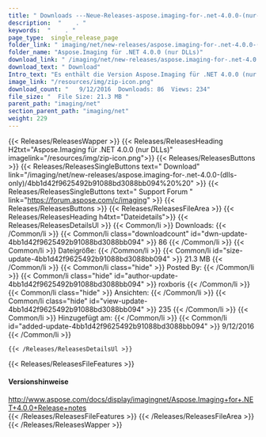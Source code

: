 ```yaml
---
title: " Downloads ---Neue-Releases-aspose.imaging-for-.net-4.0.0-(nur-dlls) . "
description:  "    . " 
keywords:  "    . " 
page_type:  single_release_page
folder_link: " imaging/net/new-releases/aspose.imaging-for-.net-4.0.0-(dlls-only)/"
folder_name: "Aspose.Imaging für .NET 4.0.0 (nur DLLs)"
download_link: " /imaging/net/new-releases/aspose.imaging-for-.net-4.0.0-(dlls-only)/4bb1d42f9625492b91088bd3088bb094"
download_text: " Download"
Intro_text: "Es enthält die Version Aspose.Imaging für .NET 4.0.0 (nur DLLs)."
image_link: "/resources/img/zip-icon.png"
download_count: "   9/12/2016  Downloads: 86  Views: 234"
file_size: "  File Size: 21.3 MB "
parent_path: "imaging/net"
section_parent_path: "imaging/net"
weight: 229
---
```


{{< Releases/ReleasesWapper >}}
  {{< Releases/ReleasesHeading H2txt="Aspose.Imaging für .NET 4.0.0 (nur DLLs)" imagelink="/resources/img/zip-icon.png">}}
  {{< Releases/ReleasesButtons >}}
    {{< Releases/ReleasesSingleButtons text=" Download" link="/imaging/net/new-releases/aspose.imaging-for-.net-4.0.0-(dlls-only)/4bb1d42f9625492b91088bd3088bb094%20%20" >}}
    {{< Releases/ReleasesSingleButtons text=" Support Forum " link="https://forum.aspose.com/c/imaging" >}}
  {{< Releases/ReleasesButtons >}}
  {{< Releases/ReleasesFileArea >}}
    {{< Releases/ReleasesHeading h4txt="Dateidetails">}}
    {{< Releases/ReleasesDetailsUl >}}
            {{< Common/li >}} Downloads: {{< /Common/li >}}
      {{< Common/li class="downloadcount" id="dwn-update-4bb1d42f9625492b91088bd3088bb094" >}} 86 {{< /Common/li >}}
      {{< Common/li >}} Dateigröße: {{< /Common/li >}}
      {{< Common/li id="size-update-4bb1d42f9625492b91088bd3088bb094" >}} 21.3 MB {{< /Common/li >}} 
      {{< Common/li  class="hide" >}} Posted By: {{< /Common/li >}} 
      {{< Common/li class="hide" id="author-update-4bb1d42f9625492b91088bd3088bb094" >}} roxboris {{< /Common/li >}}
      {{< Common/li class="hide" >}} Ansichten: {{< /Common/li >}}
      {{< Common/li class="hide" id="view-update-4bb1d42f9625492b91088bd3088bb094" >}} 235 {{< /Common/li >}}
      {{< Common/li >}} Hinzugefügt am: {{< /Common/li >}}
      {{< Common/li id="added-update-4bb1d42f9625492b91088bd3088bb094" >}} 9/12/2016 {{< /Common/li >}} 

    {{< /Releases/ReleasesDetailsUl >}}

  {{< Releases/ReleasesFileFeatures >}}
      <h4>Versionshinweise</h4><div><a href="http://www.aspose.com/docs/display/imagingnet/Aspose.Imaging+for+.NET+4.0.0+Release+notes">http://www.aspose.com/docs/display/imagingnet/Aspose.Imaging+for+.NET+4.0.0+Release+notes</a></div>
  {{< /Releases/ReleasesFileFeatures >}}
 {{< /Releases/ReleasesFileArea >}}
{{< /Releases/ReleasesWapper >}}



